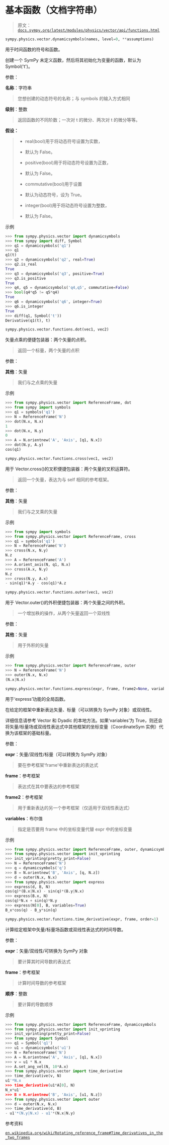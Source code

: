 # 基本函数（文档字符串）

> 原文：[`docs.sympy.org/latest/modules/physics/vector/api/functions.html`](https://docs.sympy.org/latest/modules/physics/vector/api/functions.html)

```py
sympy.physics.vector.dynamicsymbols(names, level=0, **assumptions)
```

用于时间函数的符号和函数。

创建一个 SymPy 未定义函数，然后将其初始化为变量的函数，默认为 Symbol('t')。

参数：

**名称**：字符串

> 您想创建的动态符号的名称；与 symbols 的输入方式相同

**级别**：整数

> 返回函数的不同阶数；一次对 t 的微分、两次对 t 的微分等等。

**假设：**

> +   real(bool)用于将动态符号设置为实数，
> +   
>     默认为 False。
>     
> +   positive(bool)用于将动态符号设置为正数，
> +   
>     默认为 False。
>     
> +   commutative(bool)用于设置
> +   
>     默认为动态符号，设为 True。
>     
> +   integer(bool)用于将动态符号设置为整数，
> +   
>     默认为 False。

示例

```py
>>> from sympy.physics.vector import dynamicsymbols
>>> from sympy import diff, Symbol
>>> q1 = dynamicsymbols('q1')
>>> q1
q1(t)
>>> q2 = dynamicsymbols('q2', real=True)
>>> q2.is_real
True
>>> q3 = dynamicsymbols('q3', positive=True)
>>> q3.is_positive
True
>>> q4, q5 = dynamicsymbols('q4,q5', commutative=False)
>>> bool(q4*q5 != q5*q4)
True
>>> q6 = dynamicsymbols('q6', integer=True)
>>> q6.is_integer
True
>>> diff(q1, Symbol('t'))
Derivative(q1(t), t) 
```

```py
sympy.physics.vector.functions.dot(vec1, vec2)
```

矢量点乘的便捷包装器：两个矢量的点积。

> 返回一个标量，两个矢量的点积

参数：

**其他**：矢量

> 我们与之点乘的矢量

示例

```py
>>> from sympy.physics.vector import ReferenceFrame, dot
>>> from sympy import symbols
>>> q1 = symbols('q1')
>>> N = ReferenceFrame('N')
>>> dot(N.x, N.x)
1
>>> dot(N.x, N.y)
0
>>> A = N.orientnew('A', 'Axis', [q1, N.x])
>>> dot(N.y, A.y)
cos(q1) 
```

```py
sympy.physics.vector.functions.cross(vec1, vec2)
```

用于 Vector.cross()的叉积便捷包装器：两个矢量的叉积运算符。

> 返回一个矢量，表达为与 self 相同的参考框架。

参数：

**其他**：矢量

> 我们与之叉乘的矢量

示例

```py
>>> from sympy import symbols
>>> from sympy.physics.vector import ReferenceFrame, cross
>>> q1 = symbols('q1')
>>> N = ReferenceFrame('N')
>>> cross(N.x, N.y)
N.z
>>> A = ReferenceFrame('A')
>>> A.orient_axis(N, q1, N.x)
>>> cross(A.x, N.y)
N.z
>>> cross(N.y, A.x)
- sin(q1)*A.y - cos(q1)*A.z 
```

```py
sympy.physics.vector.functions.outer(vec1, vec2)
```

用于 Vector.outer()的外积便捷包装器：两个矢量之间的外积。

> 一个增加秩的操作，从两个矢量返回一个双线性

参数：

**其他**：矢量

> 用于外积的矢量

示例

```py
>>> from sympy.physics.vector import ReferenceFrame, outer
>>> N = ReferenceFrame('N')
>>> outer(N.x, N.x)
(N.x|N.x) 
```

```py
sympy.physics.vector.functions.express(expr, frame, frame2=None, variables=False)
```

用于‘express’功能的全局函数。

在给定的框架中重新表达矢量、标量（可以转换为 SymPy 对象）或双线性。

详细信息请参考 Vector 和 Dyadic 的本地方法。如果‘variables’为 True，则还会将矢量/标量场或双线性表达式中其他框架的坐标变量（CoordinateSym 实例）代换为该框架的基础标量。

参数：

**expr**：矢量/双线性/标量（可以转换为 SymPy 对象）

> 要在参考框架‘frame’中重新表达的表达式

**frame**：参考框架

> 表达式在其中要表达的参考框架

**frame2**：参考框架

> 用于重新表达的另一个参考框架（仅适用于双线性表达式）

**variables**：布尔值

> 指定是否要用 frame 中的坐标变量代替 expr 中的坐标变量

示例

```py
>>> from sympy.physics.vector import ReferenceFrame, outer, dynamicsymbols
>>> from sympy.physics.vector import init_vprinting
>>> init_vprinting(pretty_print=False)
>>> N = ReferenceFrame('N')
>>> q = dynamicsymbols('q')
>>> B = N.orientnew('B', 'Axis', [q, N.z])
>>> d = outer(N.x, N.x)
>>> from sympy.physics.vector import express
>>> express(d, B, N)
cos(q)*(B.x|N.x) - sin(q)*(B.y|N.x)
>>> express(B.x, N)
cos(q)*N.x + sin(q)*N.y
>>> express(N[0], B, variables=True)
B_x*cos(q) - B_y*sin(q) 
```

```py
sympy.physics.vector.functions.time_derivative(expr, frame, order=1)
```

计算给定框架中矢量/标量场函数或双线性表达式的时间导数。

参数：

**expr**：矢量/双线性/可转换为 SymPy 对象

> 要计算其时间导数的表达式

**frame**：参考框架

> 计算时间导数的参考框架

**顺序**：整数

> 要计算的导数顺序

示例

```py
>>> from sympy.physics.vector import ReferenceFrame, dynamicsymbols
>>> from sympy.physics.vector import init_vprinting
>>> init_vprinting(pretty_print=False)
>>> from sympy import Symbol
>>> q1 = Symbol('q1')
>>> u1 = dynamicsymbols('u1')
>>> N = ReferenceFrame('N')
>>> A = N.orientnew('A', 'Axis', [q1, N.x])
>>> v = u1 * N.x
>>> A.set_ang_vel(N, 10*A.x)
>>> from sympy.physics.vector import time_derivative
>>> time_derivative(v, N)
u1'*N.x
>>> time_derivative(u1*A[0], N)
N_x*u1'
>>> B = N.orientnew('B', 'Axis', [u1, N.z])
>>> from sympy.physics.vector import outer
>>> d = outer(N.x, N.x)
>>> time_derivative(d, B)
- u1'*(N.y|N.x) - u1'*(N.x|N.y) 
```

参考资料

[`en.wikipedia.org/wiki/Rotating_reference_frame#Time_derivatives_in_the_two_frames`](https://en.wikipedia.org/wiki/Rotating_reference_frame#Time_derivatives_in_the_two_frames)

